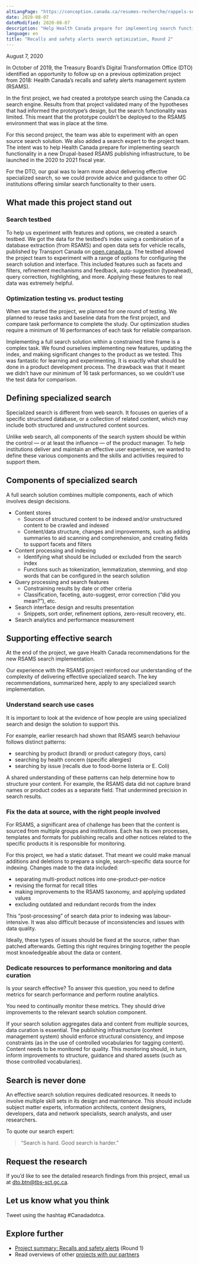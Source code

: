 ```yaml
---
altLangPage: "https://conception.canada.ca/resumes-recherche/rappels-securite-resume-recherche.html"
date: 2020-08-07
dateModified: 2020-08-07
description: "Help Health Canada prepare for implementing search functionality in a new Drupal-based RSAMS publishing infrastructure, to be launched in the 2020 to 2021 fiscal year."
language: en
title: "Recalls and safety alerts search optimization, Round 2"
---
```

<p class="post-meta">August 7, 2020</p>
<p>In October of 2019, the Treasury Board’s Digital Transformation Office (DTO) identified an opportunity to follow up on a previous optimization project from 2018: Health Canada’s recalls and safety alerts management system (RSAMS).</p>
<p>In the first project, we had created a prototype search using the Canada.ca search engine. Results from that project validated many of the hypotheses that had informed the prototype’s design, but the search functionality was limited. This meant that the prototype couldn’t be deployed to the RSAMS environment that was in place at the time.</p>
<p>For this second project, the team was able to experiment with an open source search solution. We also added a search expert to the project team. The intent was to help Health Canada prepare for implementing search functionality in a new Drupal-based  RSAMS publishing infrastructure, to be launched in the 2020 to 2021 fiscal year.</p>
<p>For the DTO, our goal was to learn more about delivering effective specialized search, so we could provide advice and guidance to other GC institutions offering similar search functionality to their users.</p>
<h2>What made this project stand out</h2>
<h3>Search testbed</h3>
<p>To help us experiment with features and options, we created a search testbed. We got the data for the testbed’s index using a combination of a database extraction (from RSAMS) and open data sets for vehicle recalls, published by Transport Canada on <a href="https://open.canada.ca/en">open.canada.ca</a>. The testbed allowed the project team to experiment with a range of options for configuring the search solution and interface. This included features such as facets and filters, refinement mechanisms and feedback, auto-suggestion (typeahead), query correction, highlighting, and more. Applying these features to real data was extremely helpful.</p>
<h3>Optimization testing vs. product testing</h3>
<p>When we started the project, we planned for one round of testing. We planned to reuse tasks and baseline data from the first project, and compare task performance to complete the study. Our optimization studies require a minimum of 16 performances of each task for reliable comparison.</p>
<p>Implementing a full search solution within a constrained time frame is a complex task. We found ourselves implementing new features, updating the index, and making significant changes to the product as we tested. This was fantastic for learning and experimenting. It is exactly what should be done in a product development process. The drawback was that it meant we didn’t have our minimum of 16 task performances, so we couldn’t use the test data for comparison.</p>
<h2>Defining specialized search</h2>
<p>Specialized search is different from web search. It focuses on queries of a specific structured database, or a collection of related content, which may include both structured and unstructured content sources.</p>
<p>Unlike web search, all components of the search system should be within the control — or at least the influence — of the product manager. To help institutions deliver and maintain an effective user experience, we wanted to define these various components and the skills and activities required to support them.</p>
<h2>Components of specialized search</h2>
<p>A full search solution combines multiple components, each of which involves design decisions.</p>
<ul>
  <li>Content stores
    <ul>
      <li>Sources of structured content to be indexed and/or unstructured content to be crawled and indexed</li>
      <li>Content/data structure, changes and improvements, such as adding summaries to aid scanning and comprehension, and creating fields to support facets and filters</li>
    </ul>
  </li>
  <li>Content processing and indexing
    <ul>
      <li>Identifying what should be included or excluded from the search index</li>
      <li>Functions such as tokenization, lemmatization, stemming, and stop words that can be configured in the search solution</li>
    </ul>
  </li>
  <li>Query processing and search features
    <ul>
      <li>Constraining results by date or other criteria</li>
      <li>Classification, faceting, auto-suggest, error correction (“did you mean?”), etc.</li>
    </ul>
  </li>
  <li>Search interface design and results presentation
    <ul>
      <li>Snippets, sort order, refinement options, zero-result recovery, etc.</li>
    </ul>
  </li>
  <li>Search analytics and performance measurement</li>
</ul>
<h2>Supporting effective search</h2>
<p>At the end of the project, we gave Health Canada recommendations for the new RSAMS search implementation.</p>
<p>Our experience with the RSAMS project reinforced our understanding of the complexity of delivering effective specialized search. The key recommendations, summarized here, apply to any specialized search implementation.</p>
<h3>Understand search use cases</h3>
<p>It is important to look at the evidence of how people are using specialized search and design the solution to support this.</p>
<p> For example, earlier research had shown that RSAMS search behaviour follows distinct patterns: </p>
<ul>
  <li> searching by product (brand) or product category (toys, cars)</li>
  <li> searching by health concern (specific allergies)</li>
  <li> searching by issue (recalls due to food-borne listeria or E. Coli)</li>
</ul>
<p> A shared understanding of these patterns can help determine how to structure your content. For example, the RSAMS data did not capture brand names or product codes as a separate field. That undermined precision in search results.</p>
<h3>Fix the data at source, with the right people involved</h3>
<p>For RSAMS, a significant area of challenge has been that the content is sourced from multiple groups and institutions. Each has its own processes, templates and formats for publishing recalls and other notices related to the specific products it is responsible for monitoring.</p>
<p>For this project, we had a static dataset. That meant we could make manual additions and deletions to prepare a single, search-specific data source for indexing. Changes made to the data included:</p>
<ul>
  <li>separating multi-product notices into one-product-per-notice</li>
  <li>revising the format for recall titles</li>
  <li>making improvements to the RSAMS taxonomy, and applying updated values</li>
  <li>excluding outdated and redundant records from the index</li>
</ul>
<p>This “post-processing” of search data prior to indexing was labour-intensive. It was also difficult because of inconsistencies and issues with data quality.</p>
<p>Ideally, these types of issues should be fixed at the source, rather than patched afterwards. Getting this right requires bringing together the people most knowledgeable about the data or content.</p>
<h3>Dedicate resources to performance monitoring and data curation</h3>
<p>Is your search effective? To answer this question, you need to define metrics for search performance and perform routine analytics.</p>
<p>You need to continually monitor these metrics. They should drive improvements to the relevant search solution component.</p>
<p>If your search solution aggregates data and content from multiple sources, data curation is essential. The publishing infrastructure (content management system) should enforce structural consistency, and impose constraints (as in the use of controlled vocabularies for tagging content). Content needs to be monitored for quality. This monitoring should, in turn, inform improvements to structure, guidance and shared assets (such as those controlled vocabularies).</p>
<h2>Search is never done</h2>
<p>An effective search solution requires dedicated resources. It needs to involve multiple skill sets in its design and maintenance. This should include subject matter experts, information architects, content designers, developers, data and network specialists, search analysts, and user researchers.</p>
<p>To quote our search expert:</p>
<blockquote>“Search is hard. Good search is harder.”</blockquote>
<div class="clearfix"></div>
<h2>Request the research</h2>
<p>If you’d like to see the detailed research findings from this project, email us at <a href="mailto:dto.btn@tbs-sct.gc.ca">dto.btn@tbs-sct.gc.ca</a>.</p>
<h2>Let us know what you think</h2>
<p>Tweet using the hashtag #Canadadotca.</p>
<h2>Explore further</h2>
<ul>
  <li><a href="{{ site.url }}/research-summaries/recalls-research-summary.html">Project summary: Recalls and safety alerts</a> (Round 1)</li>
  <li>Read overviews of other <a href="https://blog.canada.ca/pages/project-overview.html#projects">projects with our partners</a></li>
</ul>

